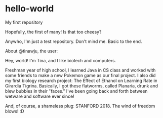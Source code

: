 hello-world
===========

My first repository

Hopefully, the first of many! 
Is that too cheesy?

Anywho, I'm just a test repository. Don't mind me. Basic to the end.

About @tinawju, the user: 

Hey, world! I'm Tina, and I like biotech and computers. 

Freshman year of high school, I learned Java in CS class and worked with some friends to make a new Pokemon game as our final project. I also did my first biology research project: The Effect of Ethanol on Learning Rate in Girardia Tigrina. Basically, I got these flatworms, called Planaria, drunk and blew bubbles in their "faces." I've been going back and forth between wetware and software ever since! 

And, of course, a shameless plug: STANFORD 2018. The wind of freedom blows! :D 
